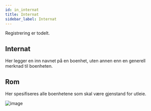```yaml
---
id: in_internat
title: Internat
sidebar_label: Internat
---
```

Registrering er todelt.
 ## Internat
 Her legger en inn navnet på en boenhet, uten annen enn en generell merknad til boenheten.
 
 ## Rom
 Her spesifiseres alle boenhetene som skal være gjenstand for utleie.

![image](https://user-images.githubusercontent.com/80097133/137482234-ab9b08cd-00bb-486a-a1d4-94bf0136fd54.png)
